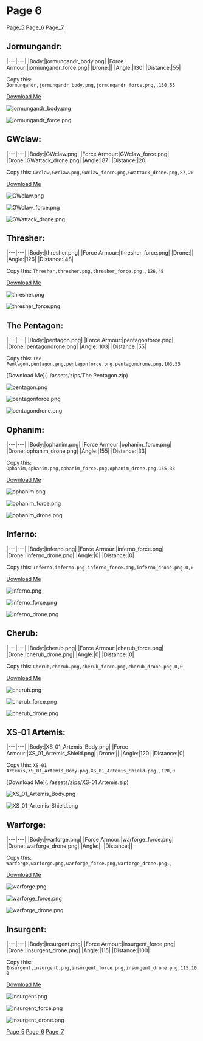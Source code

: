 # Page 6

[Page_5](./Page_5.md)
[Page_6](./Page_6.md)
[Page_7](./Page_7.md)

## **Jormungandr**:



|---|---|
|Body:|jormungandr_body.png|
|Force Armour:|jormungandr_force.png|
|Drone:||
|Angle:|130|
|Distance:|55|

Copy this: `Jormungandr,jormungandr_body.png,jormungandr_force.png,,130,55`

[Download Me](../assets/zips/Jormungandr.zip)


![jormungandr_body.png](./../custom_skins/jormungandr_body.png)

![jormungandr_force.png](./../custom_skins/jormungandr_force.png)




## **GWclaw**:



|---|---|
|Body:|GWclaw.png|
|Force Armour:|GWclaw_force.png|
|Drone:|GWattack_drone.png|
|Angle:|87|
|Distance:|20|

Copy this: `GWclaw,GWclaw.png,GWclaw_force.png,GWattack_drone.png,87,20`

[Download Me](../assets/zips/GWclaw.zip)


![GWclaw.png](./../custom_skins/GWclaw.png)

![GWclaw_force.png](./../custom_skins/GWclaw_force.png)


![GWattack_drone.png](./../custom_skins/GWattack_drone.png)



## **Thresher**:



|---|---|
|Body:|thresher.png|
|Force Armour:|thresher_force.png|
|Drone:||
|Angle:|126|
|Distance:|48|

Copy this: `Thresher,thresher.png,thresher_force.png,,126,48`

[Download Me](../assets/zips/Thresher.zip)


![thresher.png](./../custom_skins/thresher.png)

![thresher_force.png](./../custom_skins/thresher_force.png)




## **The Pentagon**:



|---|---|
|Body:|pentagon.png|
|Force Armour:|pentagonforce.png|
|Drone:|pentagondrone.png|
|Angle:|103|
|Distance:|55|

Copy this: `The Pentagon,pentagon.png,pentagonforce.png,pentagondrone.png,103,55`

[Download Me](../assets/zips/The Pentagon.zip)


![pentagon.png](./../custom_skins/pentagon.png)

![pentagonforce.png](./../custom_skins/pentagonforce.png)


![pentagondrone.png](./../custom_skins/pentagondrone.png)



## **Ophanim**:



|---|---|
|Body:|ophanim.png|
|Force Armour:|ophanim_force.png|
|Drone:|ophanim_drone.png|
|Angle:|155|
|Distance:|33|

Copy this: `Ophanim,ophanim.png,ophanim_force.png,ophanim_drone.png,155,33`

[Download Me](../assets/zips/Ophanim.zip)


![ophanim.png](./../custom_skins/ophanim.png)

![ophanim_force.png](./../custom_skins/ophanim_force.png)


![ophanim_drone.png](./../custom_skins/ophanim_drone.png)



## **Inferno**:



|---|---|
|Body:|inferno.png|
|Force Armour:|inferno_force.png|
|Drone:|inferno_drone.png|
|Angle:|0|
|Distance:|0|

Copy this: `Inferno,inferno.png,inferno_force.png,inferno_drone.png,0,0`

[Download Me](../assets/zips/Inferno.zip)


![inferno.png](./../custom_skins/inferno.png)

![inferno_force.png](./../custom_skins/inferno_force.png)


![inferno_drone.png](./../custom_skins/inferno_drone.png)



## **Cherub**:



|---|---|
|Body:|cherub.png|
|Force Armour:|cherub_force.png|
|Drone:|cherub_drone.png|
|Angle:|0|
|Distance:|0|

Copy this: `Cherub,cherub.png,cherub_force.png,cherub_drone.png,0,0`

[Download Me](../assets/zips/Cherub.zip)


![cherub.png](./../custom_skins/cherub.png)

![cherub_force.png](./../custom_skins/cherub_force.png)


![cherub_drone.png](./../custom_skins/cherub_drone.png)



## **XS-01 Artemis**:



|---|---|
|Body:|XS_01_Artemis_Body.png|
|Force Armour:|XS_01_Artemis_Shield.png|
|Drone:||
|Angle:|120|
|Distance:|0|

Copy this: `XS-01 Artemis,XS_01_Artemis_Body.png,XS_01_Artemis_Shield.png,,120,0`

[Download Me](../assets/zips/XS-01 Artemis.zip)


![XS_01_Artemis_Body.png](./../custom_skins/XS_01_Artemis_Body.png)

![XS_01_Artemis_Shield.png](./../custom_skins/XS_01_Artemis_Shield.png)




## **Warforge**:



|---|---|
|Body:|warforge.png|
|Force Armour:|warforge_force.png|
|Drone:|warforge_drone.png|
|Angle:||
|Distance:||

Copy this: `Warforge,warforge.png,warforge_force.png,warforge_drone.png,,`

[Download Me](../assets/zips/Warforge.zip)


![warforge.png](./../custom_skins/warforge.png)

![warforge_force.png](./../custom_skins/warforge_force.png)


![warforge_drone.png](./../custom_skins/warforge_drone.png)



## **Insurgent**:



|---|---|
|Body:|insurgent.png|
|Force Armour:|insurgent_force.png|
|Drone:|insurgent_drone.png|
|Angle:|115|
|Distance:|100|

Copy this: `Insurgent,insurgent.png,insurgent_force.png,insurgent_drone.png,115,100`

[Download Me](../assets/zips/Insurgent.zip)


![insurgent.png](./../custom_skins/insurgent.png)

![insurgent_force.png](./../custom_skins/insurgent_force.png)


![insurgent_drone.png](./../custom_skins/insurgent_drone.png)


[Page_5](./Page_5.md)
[Page_6](./Page_6.md)
[Page_7](./Page_7.md)